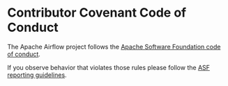 # Contributor Covenant Code of Conduct

The Apache Airflow project follows the [Apache Software Foundation code of conduct](https://www.apache.org/foundation/policies/conduct.html).

If you observe behavior that violates those rules please follow the [ASF reporting guidelines](https://www.apache.org/foundation/policies/conduct#reporting-guidelines).
